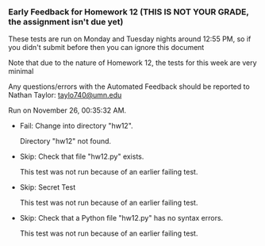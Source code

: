 ### Early Feedback for Homework 12 (THIS IS NOT YOUR GRADE, the assignment isn't due yet)

These tests are run on Monday and Tuesday nights around 12:55 PM, so if you didn't submit before then you can ignore this document

Note that due to the nature of Homework 12, the tests for this week are very minimal

Any questions/errors with the Automated Feedback should be reported to Nathan Taylor: taylo740@umn.edu

Run on November 26, 00:35:32 AM.

+ Fail: Change into directory "hw12".

     Directory "hw12" not found.

+ Skip: Check that file "hw12.py" exists.

  This test was not run because of an earlier failing test.

+ Skip: Secret Test

  This test was not run because of an earlier failing test.

+ Skip: Check that a Python file "hw12.py" has no syntax errors.

  This test was not run because of an earlier failing test.

